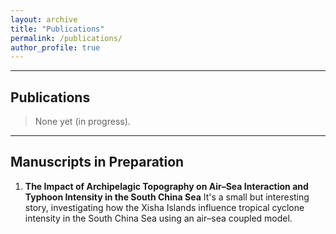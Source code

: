 ```yaml
---
layout: archive
title: "Publications"
permalink: /publications/
author_profile: true
---
```


---
## Publications

> None yet (in progress).

---

## Manuscripts in Preparation

1. **The Impact of Archipelagic Topography on Air–Sea Interaction and Typhoon Intensity in the South China Sea** 
  It's a small but interesting story, investigating how the Xisha Islands influence tropical cyclone intensity in the South China Sea using an air–sea coupled model.